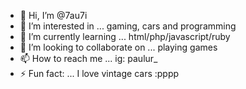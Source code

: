 - 👋 Hi, I’m @7au7i
- 👀 I’m interested in ... gaming, cars and programming
- 🌱 I’m currently learning ... html/php/javascript/ruby
- 💞️ I’m looking to collaborate on ... playing games
- 📫 How to reach me ... ig: paulur_
- ⚡ Fun fact: ... I love vintage cars :pppp

<!---
7au7i/7au7i is a ✨ special ✨ repository because its `README.md` (this file) appears on your GitHub profile.
You can click the Preview link to take a look at your changes.
--->
